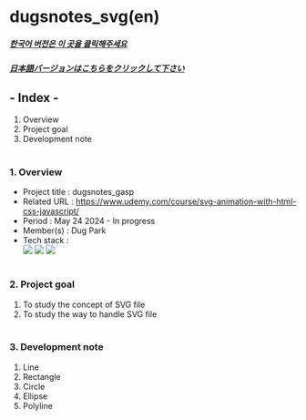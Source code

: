 # dugsnotes_svg(en)

##### [한국어 버전은 이 곳을 클릭해주세요](README.md)

##### [日本語バージョンはこちらをクリックして下さい](README_JP.md)

## - Index -

1. Overview
2. Project goal
3. Development note
   </br>
   </br>

### 1. Overview

- Project title : dugsnotes_gasp
- Related URL : https://www.udemy.com/course/svg-animation-with-html-css-javascript/
- Period : May 24 2024 - In progress
- Member(s) : Dug Park
- Tech stack : </br>
  <img src="https://img.shields.io/badge/html-E34F26?style=for-the-badge&logo=html5&logoColor=white">
  <img src="https://img.shields.io/badge/css-1572B6?style=for-the-badge&logo=css3&logoColor=white">
  <img src="https://img.shields.io/badge/javascript-F7DF1E?style=for-the-badge&logo=javascript&logoColor=white">
  </br>
  </br>

### 2. Project goal

1. To study the concept of SVG file
2. To study the way to handle SVG file
   </br>
   </br>

### 3. Development note

1. Line
2. Rectangle
3. Circle
4. Ellipse
5. Polyline
